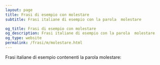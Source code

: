 ```yaml
---
layout: page
title: Frasi di esempio con molestare 
subtitle: Frasi italiane di esempio con la parola  molestare

og_title: Frasi di esempio con molestare 
og_description: Frasi italiane di esempio con la parola  molestare
og_type: website
permalink: /frasi/m/molestare.html
---
```


Frasi italiane di esempio contenenti la parola molestare:


